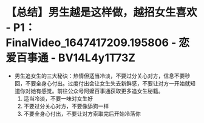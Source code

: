 # 【总结】男生越是这样做，越招女生喜欢 - P1：FinalVideo_1647417209.195806 - 恋爱百事通 - BV14L4y1T73Z

-   男生追女生的三大秘诀：热情但适当冷淡，不要过分关心对方，信息不要秒回，不要全身心付出。过度付出会让女生失去新鲜感，不要让对方一开始就知道你对她有感觉。前往公众号阿嬤百事通获取更多追女生秘籍。
    1.  适当冷淡，不要一味对女生好
    2.  不要过分关心对方，不要像舔狗一样
    3.  不要全身心付出，不要让对方索取完后开始冷落你